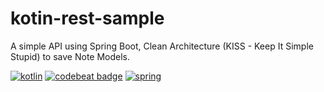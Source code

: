 # kotin-rest-sample
A simple API using Spring Boot, Clean Architecture (KISS - Keep It Simple Stupid) to save Note Models.

[![kotlin](https://img.shields.io/badge/Kotlin-0095D5?&style=for-the-badge&logo=kotlin&logoColor=white)](https://kotlinlang.org)
 [![codebeat badge](https://codebeat.co/badges/713fd4bd-3503-4a24-9955-6563336b400c)](https://codebeat.co/projects/github-com-brunogabriel-kotin-rest-sample-master) [![spring](https://img.shields.io/badge/Spring-6DB33F?style=for-the-badge&logo=spring&logoColor=white)](https://spring.io)
